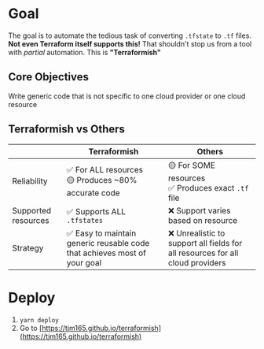# Goal

The goal is to automate the tedious task of converting `.tfstate` to `.tf` files. **Not even Terraform itself supports this!** That shouldn't stop us from a tool with _partial_ automation. This is **"Terraformish"**

## Core Objectives

Write generic code that is not specific to one cloud provider or one cloud resource

## Terraformish vs Others

|                     | Terraformish                                                              | Others                                                                         |
| ------------------- | ------------------------------------------------------------------------- | ------------------------------------------------------------------------------ |
| Reliability         | ✅ For ALL resources <br/> 🟡 Produces ~80% accurate code                 | 🟡 For SOME resources <br/> ✅ Produces exact `.tf` file                       |
| Supported resources | ✅ Supports ALL `.tfstates`                                               | ❌ Support varies based on resource                                            |
| Strategy            | ✅ Easy to maintain generic reusable code that achieves most of your goal | ❌ Unrealistic to support all fields for all resources for all cloud providers |

# Deploy

1. `yarn deploy`
1. Go to [https://tjm165.github.io/terraformish](https://tjm165.github.io/terraformish)
